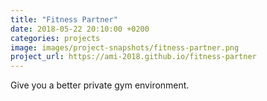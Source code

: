 ```yaml
---
title: "Fitness Partner"
date: 2018-05-22 20:10:00 +0200
categories: projects
image: images/project-snapshots/fitness-partner.png
project_url: https://ami-2018.github.io/fitness-partner
---
```


Give you a better private gym environment.
